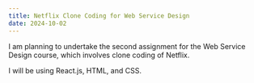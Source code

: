 ```yaml
---
title: Netflix Clone Coding for Web Service Design
date: 2024-10-02
---
```


I am planning to undertake the second assignment for the Web Service Design course, which involves clone coding of Netflix.

<!--more-->

I will be using React.js, HTML, and CSS.